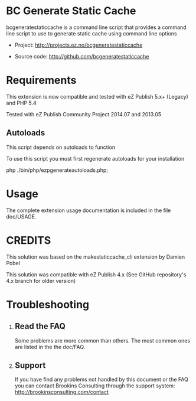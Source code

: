 BC Generate Static Cache
========================

bcgeneratestaticcache is a command line script that provides a command line script to use to generate static cache using command line options

- Project: http://projects.ez.no/bcgeneratestaticcache

- Source code: http://github.com/bcgeneratestaticcache


Requirements
============

This extension is now compatible and tested with eZ Publish 5.x+ (Legacy) and PHP 5.4

Tested with eZ Publish Community Project 2014.07 and 2013.05

Autoloads
---------

This script depends on autoloads to function

To use this script you must first regenerate autoloads for your installation

php ./bin/php/ezpgenerateautoloads.php;


Usage
===========================

The complete extension usage documentation is included in the file doc/USAGE.


CREDITS
=======

This solution was based on the makestaticcache_cli extension by Damien Pobel

This solution was compatible with eZ Publish 4.x (See GitHub repository's 4.x branch for older version)


Troubleshooting
===============

1. Read the FAQ
   ------------

   Some problems are more common than others. The most common ones
   are listed in the the doc/FAQ.

2. Support
   -------

   If you have find any problems not handled by this document or the FAQ you
   can contact Brookins Consulting through the support system:
   http://brookinsconsulting.com/contact